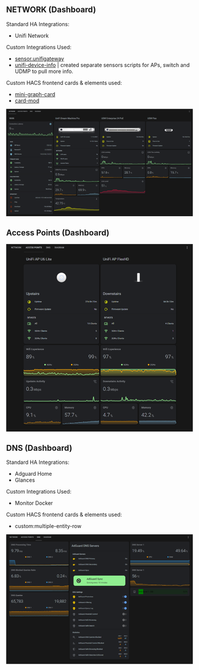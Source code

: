 ## NETWORK (Dashboard)

Standard HA Integrations:
* Unifi Network

Custom Integrations Used:
* [sensor.unifigateway](https://github.com/custom-components/sensor.unifigateway)
* [unifi-device-info](https://github.com/w1tw0lf/Unifi-Device-info) | created separate sensors scripts for APs, switch and UDMP to pull more info.

Custom HACS frontend cards & elements used:
* [mini-graph-card](https://github.com/kalkih/mini-graph-card)
* [card-mod](https://github.com/thomasloven/lovelace-card-mod)

![HA Overview](/examples/Network-dashboard.png)

## Access Points (Dashboard)

![Access Points](/examples/HA-AccessPoints.png)

## DNS (Dashboard)

Standard HA Integrations:
* Adguard Home
* Glances

Custom Integrations Used:
* Monitor Docker

Custom HACS frontend cards & elements used:
* custom:multiple-entity-row

![DNS](/examples/HA-DNS-dashboard.png)
